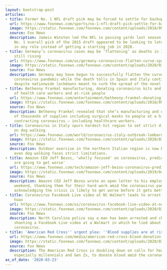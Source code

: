 ```yaml
---
layout: bootstrap-post
articles:
- title: Former No. 1 NFL draft pick may be forced to settle for backup role
  url: https://www.foxnews.com/sports/no-1-nfl-draft-pick-settle-for-backup-role
  image: https://static.foxnews.com/foxnews.com/content/uploads/2018/09/022317-jameis-winston.vresize.940.5-e6ddf84de24ab510VgnVCM100000d7c1a8c0____.jpg
  source: Fox News
  description: Jameis Winston led the NFL in passing yards last season but the former
    No. 1 overall pick of the 2015 draft appeared to be looking to latch onto a team
    in any role instead of getting a starting job in 2020.
- title: Germany’s coronavirus cases may be ‘flattening’ as deaths in Italy and Spain
    still rising
  url: https://www.foxnews.com/us/germany-coronavirus-flatten-curve-spain-italy-cases-spike
  image: https://static.foxnews.com/foxnews.com/content/uploads/2020/03/AP-Virus-Germany-3.jpg
  source: Fox News
  description: Germany may have begun to successfully flatten the curve amid the global
    coronavirus pandemic while the death tolls in Spain and Italy continue to spike
    despite nationwide lockdowns meant to curb the spread of the novel disease.
- title: Bethenny Frankel manufacturing, donating coronavirus kits and masks to thousands
    of health care workers and at-risk people
  url: https://www.foxnews.com/entertainment/bethenny-frankel-donating-coronavirus-masks-healthcare
  image: https://static.foxnews.com/foxnews.com/content/uploads/2018/09/f993d2ba-bethenny-frankel.jpg
  source: Fox News
  description: Bethenny Frankel revealed that she’s manufacturing and donating hundreds
    of thousands of supplies including surgical masks to people at a high-risk for
    contracting coronavirus — including healthcare workers.
- title: Coronavirus in Italy spurs hardest-hit region to set strict distance limit
    on dog walking
  url: https://www.foxnews.com/world/coronavirus-italy-outbreak-lombardy-dog-walking-limit-social-distance
  image: https://static.foxnews.com/foxnews.com/content/uploads/2020/03/italydog_1.jpg
  source: Fox News
  description: Outdoor exercise in the northern Italian region is now banned, and
    even dog walking faces strict limitations.
- title: Amazon CEO Jeff Bezos, 'wholly focused' on coronavirus, predicts 'things
    are going to get worse'
  url: https://www.foxnews.com/tech/amazon-jeff-bezos-coronavirus-predicts-things-are-going-to-get-worse-before-they-get-better
  image: https://static.foxnews.com/foxnews.com/content/uploads/2019/04/0298b3a3f74f4fb79f0fb4158ae3705dw-c0xd-w640_h480_q80.jpg
  source: Fox News
  description: Amazon CEO Jeff Bezos wrote an open letter to his employees over the
    weekend, thanking them for their hard work amid the coronavirus pandemic, while
    acknowledging the crisis is likely to get worse before it gets better.
- title: Coronavirus Facebook Live video at NC Walmart leads to arrest for perpetrating
    hoax
  url: https://www.foxnews.com/us/coronavirus-facebook-live-video-at-nc-walmart-leads-to-arrest-for-perpetrating-hoax
  image: https://static.foxnews.com/foxnews.com/content/uploads/2020/03/Justin-M-Rhodes.jpg
  source: Fox News
  description: North Carolina police say a man has been arrested and charged with
    shooting a Facebook Live video at a Walmart in which he lied about having the
    coronavirus.
- title: 'American Red Cross'' urgent plea: ''Blood supplies are at risk'''
  url: https://www.foxnews.com/media/american-red-cross-blood-donation-coronavirus
  image: https://static.foxnews.com/foxnews.com/content/uploads/2020/03/blood-medical-staff-REUTERS-AP.jpg
  source: Fox News
  description: The American Red Cross is doubling down on calls for healthy Americans,
    especially millennials and Gen Zs, to donate blood amid the coronavirus outbreak.
as_of_date: '2020-03-23'
---
```


